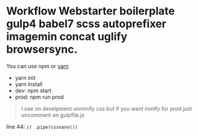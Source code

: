 # Workflow Webstarter boilerplate gulp4 babel7 scss autoprefixer imagemin concat uglify browsersync.

You can use npm or [yarn](https://yarnpkg.com) 



- yarn init
- yarn install
- dev: npm start
- prod: npm run prod

> I use on develpment unminify css but if you want minify for prod just uncomment on gulpfile.js

line 44: 
` // .pipe(cssnano()) `

